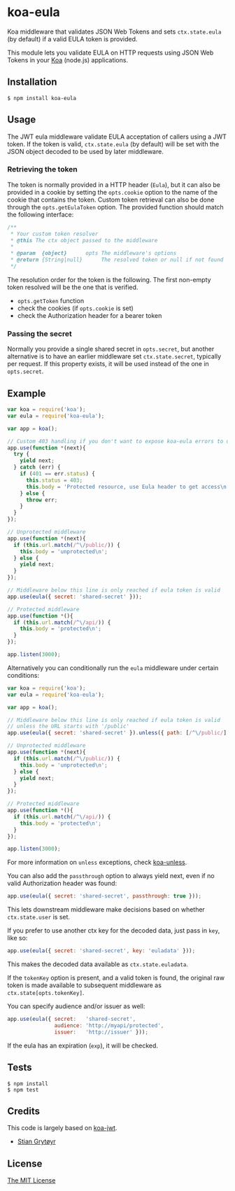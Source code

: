 # koa-eula

Koa middleware that validates JSON Web Tokens and sets `ctx.state.eula`
(by default) if a valid EULA token is provided.

This module lets you validate EULA on HTTP requests using JSON Web Tokens
in your [Koa](http://koajs.com/) (node.js) applications.

## Installation

```
$ npm install koa-eula
```

## Usage

The JWT eula middleware validate EULA acceptation of callers using a JWT
token. If the token is valid, `ctx.state.eula` (by default) will be set
with the JSON object decoded to be used by later middleware.


### Retrieving the token

The token is normally provided in a HTTP header (`Eula`), but it
can also be provided in a cookie by setting the `opts.cookie` option
to the name of the cookie that contains the token. Custom token retrieval
can also be done through the `opts.getEulaToken` option. The provided function
should match the following interface:

```js
/**
 * Your custom token resolver
 * @this The ctx object passed to the middleware
 *
 * @param  {object}      opts The middleware's options
 * @return {String|null}      The resolved token or null if not found
 */
```

The resolution order for the token is the following. The first non-empty token resolved will be the one that is verified.
 - `opts.getToken` function
 - check the cookies (if `opts.cookie` is set)
 - check the Authorization header for a bearer token

### Passing the secret

Normally you provide a single shared secret in `opts.secret`, but another
alternative is to have an earlier middleware set `ctx.state.secret`,
typically per request. If this property exists, it will be used instead
of the one in `opts.secret`.


## Example

```js
var koa = require('koa');
var eula = require('koa-eula');

var app = koa();

// Custom 403 handling if you don't want to expose koa-eula errors to users
app.use(function *(next){
  try {
    yield next;
  } catch (err) {
    if (401 == err.status) {
      this.status = 403;
      this.body = 'Protected resource, use Eula header to get access\n';
    } else {
      throw err;
    }
  }
});

// Unprotected middleware
app.use(function *(next){
  if (this.url.match(/^\/public/)) {
    this.body = 'unprotected\n';
  } else {
    yield next;
  }
});

// Middleware below this line is only reached if eula token is valid
app.use(eula({ secret: 'shared-secret' }));

// Protected middleware
app.use(function *(){
  if (this.url.match(/^\/api/)) {
    this.body = 'protected\n';
  }
});

app.listen(3000);
```


Alternatively you can conditionally run the `eula` middleware under certain conditions:

```js
var koa = require('koa');
var eula = require('koa-eula');

var app = koa();

// Middleware below this line is only reached if eula token is valid
// unless the URL starts with '/public'
app.use(eula({ secret: 'shared-secret' }).unless({ path: [/^\/public/] }));

// Unprotected middleware
app.use(function *(next){
  if (this.url.match(/^\/public/)) {
    this.body = 'unprotected\n';
  } else {
    yield next;
  }
});

// Protected middleware
app.use(function *(){
  if (this.url.match(/^\/api/)) {
    this.body = 'protected\n';
  }
});

app.listen(3000);
```

For more information on `unless` exceptions, check [koa-unless](https://github.com/Foxandxss/koa-unless).

You can also add the `passthrough` option to always yield next,
even if no valid Authorization header was found:
```js
app.use(eula({ secret: 'shared-secret', passthrough: true }));
```
This lets downstream middleware make decisions based on whether `ctx.state.user` is set.


If you prefer to use another ctx key for the decoded data, just pass in `key`, like so:
```js
app.use(eula({ secret: 'shared-secret', key: 'euladata' }));
```
This makes the decoded data available as `ctx.state.euladata`.

If the `tokenKey` option is present, and a valid token is found, the original raw token
is made available to subsequent middleware as `ctx.state[opts.tokenKey]`.

You can specify audience and/or issuer as well:
```js
app.use(eula({ secret:   'shared-secret',
               audience: 'http://myapi/protected',
               issuer:   'http://issuer' }));
```
If the eula has an expiration (`exp`), it will be checked.

## Tests

    $ npm install
    $ npm test

## Credits

This code is largely based on [koa-jwt](https://github.com/koa/koa-jwt).

  - [Stian Grytøyr](http://stian.grytoyr.net/)


## License

[The MIT License](http://opensource.org/licenses/MIT)
